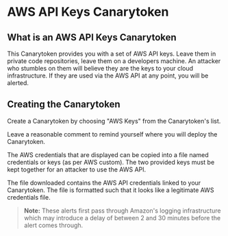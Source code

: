 # AWS API Keys Canarytoken

## What is an AWS API Keys Canarytoken

This Canarytoken provides you with a set of AWS API keys. Leave them in private code repositories, leave them on a developers machine. An attacker who stumbles on them will believe they are the keys to your cloud infrastructure. If they are used via the AWS API at any point, you will be alerted.

## Creating the Canarytoken

Create a Canarytoken by choosing "AWS Keys" from the Canarytoken's list.

Leave a reasonable comment to remind yourself where you will deploy the Canarytoken.

The AWS credentials that are displayed can be copied into a file named credentials or keys (as per AWS custom). The two provided keys must be kept together for an attacker to use the AWS API.

The file downloaded contains the AWS API credentials linked to your Canarytoken. The file is formatted such that it looks like a legitimate AWS credentials file.

>**Note:** These alerts first pass through Amazon's logging infrastructure which may introduce a delay of between 2 and 30 minutes before the alert comes through.
